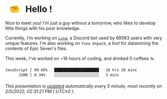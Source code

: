 <h1>   <img src="./spoink.gif" style="vertical-align:middle;" width="30px">   Hello ! </h1>

Nice to meet you! I'm just a guy without a tomorrow, who likes to develop little things with his poor knowledge.

Currently, I'm working on <a href='https://github.com/Asgarrrr/Luna'>`Luna`</a>, a Discord bot used by 68563 users with very unique features. I'm also working on `Yuna Unpack`, a tool for datamining the contents of Epic Seven's files.

This week, I've worked on ~18 hours of coding, and drinked 0 coffees ☕.

```
JavaScript │ 99.66%   ████████████████████   18 hrs 26 mins
      JSON │ 0.34%    ░░░░░░░░░░░░░░░░░░░░   3 mins
```

###### This presentation is [updated](https://github.com/Asgarrrr) automatically every 5 minute, most recently on 2/5/2022, 02:31:21 PM ( UTC±0 ).